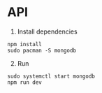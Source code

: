 # API

1. Install dependencies
```
npm install
sudo pacman -S mongodb
```
2. Run
```
sudo systemctl start mongodb
npm run dev
```

